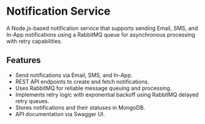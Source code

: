 # Notification Service
A Node.js-based notification service that supports sending Email, SMS, and In-App notifications using a RabbitMQ queue for asynchronous processing with retry capabilities.
## Features
- Send notifications via Email, SMS, and In-App.
- REST API endpoints to create and fetch notifications.
- Uses RabbitMQ for reliable message queuing and processing.
- Implements retry logic with exponential backoff using RabbitMQ delayed retry queues.
- Stores notifications and their statuses in MongoDB.
- API documentation via Swagger UI.


 
 
